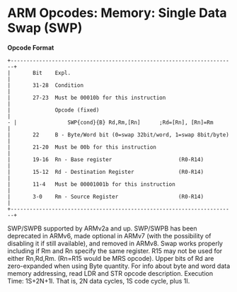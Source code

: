 # ARM Opcodes: Memory: Single Data Swap (SWP)


**Opcode Format**

```
+-----------------------------------------------------------------------+
|       Bit    Expl.                                                    |
|       31-28  Condition                                                |
|       27-23  Must be 00010b for this instruction                      |
|              Opcode (fixed)                                           |
- |                SWP{cond}{B} Rd,Rm,[Rn]      ;Rd=[Rn], [Rn]=Rm         |
|       22     B - Byte/Word bit (0=swap 32bit/word, 1=swap 8bit/byte)  |
|       21-20  Must be 00b for this instruction                         |
|       19-16  Rn - Base register                     (R0-R14)          |
|       15-12  Rd - Destination Register              (R0-R14)          |
|       11-4   Must be 00001001b for this instruction                   |
|       3-0    Rm - Source Register                   (R0-R14)          |
+-----------------------------------------------------------------------+
```

SWP/SWPB supported by ARMv2a and up. SWP/SWPB has been deprecated in
ARMv6, made optional in ARMv7 (with the possibility of disabling it if
still available), and removed in ARMv8.
Swap works properly including if Rm and Rn specify the same register.
R15 may not be used for either Rn,Rd,Rm. (Rn=R15 would be MRS opcode).
Upper bits of Rd are zero-expanded when using Byte quantity. For info
about byte and word data memory addressing, read LDR and STR opcode
description.
Execution Time: 1S+2N+1I. That is, 2N data cycles, 1S code cycle, plus
1I.



